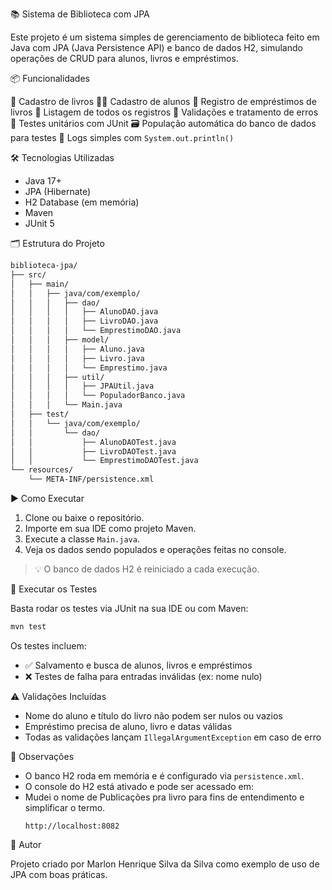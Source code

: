 
📚 Sistema de Biblioteca com JPA

Este projeto é um sistema simples de gerenciamento de biblioteca feito em Java com JPA (Java Persistence API) e banco de dados H2, simulando operações de CRUD para alunos, livros e empréstimos.


📦 Funcionalidades

 📖 Cadastro de livros
 👩‍🎓 Cadastro de alunos
 🔁 Registro de empréstimos de livros
 📂 Listagem de todos os registros
 🚫 Validações e tratamento de erros
 🧪 Testes unitários com JUnit
 🗃️ População automática do banco de dados para testes
 📝 Logs simples com `System.out.println()`


🛠️ Tecnologias Utilizadas

- Java 17+
- JPA (Hibernate)
- H2 Database (em memória)
- Maven
- JUnit 5


🗂️ Estrutura do Projeto

```bash
biblioteca-jpa/
├── src/
│   ├── main/
│   │   ├── java/com/exemplo/
│   │   │   ├── dao/
│   │   │   │   ├── AlunoDAO.java
│   │   │   │   ├── LivroDAO.java
│   │   │   │   └── EmprestimoDAO.java
│   │   │   ├── model/
│   │   │   │   ├── Aluno.java
│   │   │   │   ├── Livro.java
│   │   │   │   └── Emprestimo.java
│   │   │   ├── util/
│   │   │   │   ├── JPAUtil.java
│   │   │   │   └── PopuladorBanco.java
│   │   │   └── Main.java
│   ├── test/
│   │   └── java/com/exemplo/
│   │       └── dao/
│   │           ├── AlunoDAOTest.java
│   │           ├── LivroDAOTest.java
│   │           └── EmprestimoDAOTest.java
└── resources/
    └── META-INF/persistence.xml
```


▶️ Como Executar

1. Clone ou baixe o repositório.
2. Importe em sua IDE como projeto Maven.
3. Execute a classe `Main.java`.
4. Veja os dados sendo populados e operações feitas no console.

> 💡 O banco de dados H2 é reiniciado a cada execução.


🧪 Executar os Testes

Basta rodar os testes via JUnit na sua IDE ou com Maven:

```bash
mvn test
```

Os testes incluem:

- ✅ Salvamento e busca de alunos, livros e empréstimos
- ❌ Testes de falha para entradas inválidas (ex: nome nulo)


⚠️ Validações Incluídas

- Nome do aluno e título do livro não podem ser nulos ou vazios
- Empréstimo precisa de aluno, livro e datas válidas
- Todas as validações lançam `IllegalArgumentException` em caso de erro


🧠 Observações

- O banco H2 roda em memória e é configurado via `persistence.xml`.
- O console do H2 está ativado e pode ser acessado em:
- Mudei o nome de Publicações pra livro para fins de entendimento e simplificar o termo. 
  ```
  http://localhost:8082
  ```


📌 Autor

Projeto criado por Marlon Henrique Silva da Silva como exemplo de uso de JPA com boas práticas.
